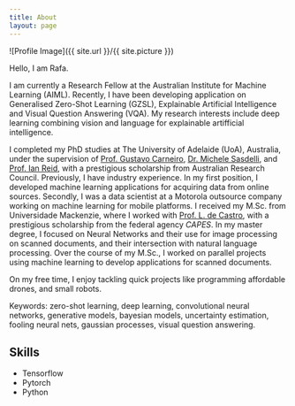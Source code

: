 ```yaml
---
title: About
layout: page
---
```

![Profile Image]({{ site.url }}/{{ site.picture }})

Hello, I am Rafa.

I am currently a Research Fellow at the Australian Institute for Machine Learning (AIML). Recently, I have been developing application on Generalised Zero-Shot Learning (GZSL), Explainable Artificial Intelligence and Visual Question Answering (VQA). 
My research interests include deep learning combining vision and language for explainable artifficial intelligence.

I completed my PhD studies at The University of Adelaide (UoA), Australia, under the supervision of [Prof. Gustavo Carneiro](https://cs.adelaide.edu.au/~carneiro/), 
[Dr. Michele Sasdelli](www.roboticvision.org/rv_person/michele-mike-sasdelli/), and [Prof. Ian Reid](https://cs.adelaide.edu.au/~ianr/), with a prestigious scholarship from Australian Research Council. Previously, I have industry experience. In my first position, I developed machine learning applications for acquiring data from online sources. Secondly, I was a data scientist at a Motorola outsource company working on machine learning for mobile platforms.  I received my M.Sc. from Universidade Mackenzie, where I worked with [Prof. L. de Castro](https://scholar.google.com.au/citations?user=peaQM0EAAAAJ&hl=en&oi=ao), with a prestigious scholarship from the federal agency *CAPES*. In my master degree, I focused on Neural Networks and their use for image processing on scanned documents, and their intersection with natural language processing. Over the course of my M.Sc., I worked on parallel projects using machine learning to develop applications for scanned documents.

On my free time, I enjoy tackling quick projects like programming affordable drones, and small robots.



Keywords: zero-shot learning, deep learning, convolutional neural networks, generative models, bayesian models, uncertainty estimation, fooling neural nets, gaussian processes,
visual question answering.


<h2>Skills</h2>

<ul class="skill-list">
	<li>Tensorflow</li>
	<li>Pytorch</li>
	<li>Python</li>
</ul>